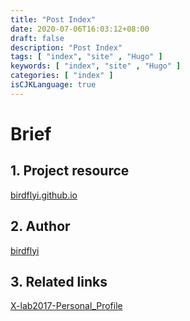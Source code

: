 ```yaml
---
title: "Post Index"
date: 2020-07-06T16:03:12+08:00
draft: false
description: "Post Index"
tags: [ "index", "site" , "Hugo" ]
keywords: [ "index", "site" , "Hugo" ]
categories: [ "index" ]
isCJKLanguage: true
---
```


# Brief
## 1. Project resource
  [birdflyi.github.io](https://github.com/birdflyi/birdflyi.github.io.git)
## 2. Author
  [birdflyi](http://birdflyi.github.io/author/%E5%A8%84%E6%B3%BD%E5%8D%8E/)
## 3. Related links
  [X-lab2017-Personal_Profile](http://www.x-lab.info/author/%E5%A8%84%E6%B3%BD%E5%8D%8E/)
